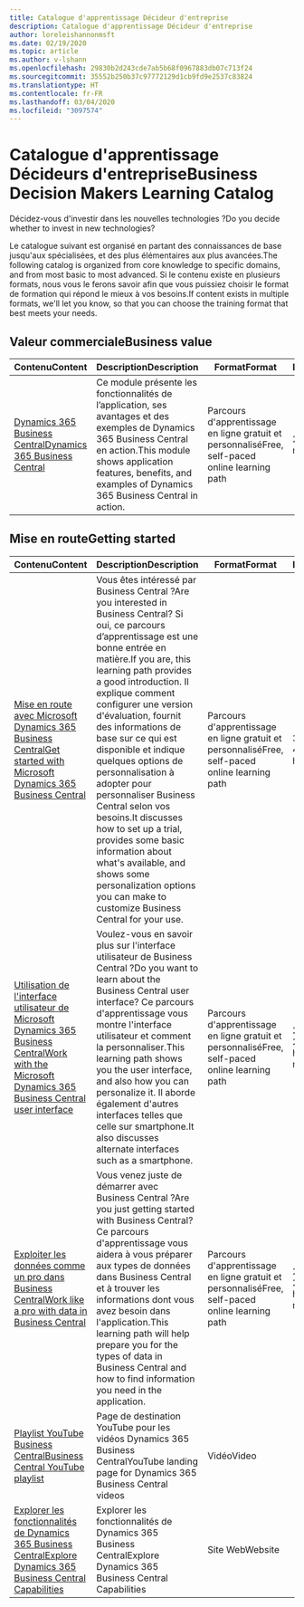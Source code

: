 ```yaml
---
title: Catalogue d'apprentissage Décideur d'entreprise
description: Catalogue d'apprentissage Décideur d'entreprise
author: loreleishannonmsft
ms.date: 02/19/2020
ms.topic: article
ms.author: v-lshann
ms.openlocfilehash: 29830b2d243cde7ab5b68f0967883db07c713f24
ms.sourcegitcommit: 35552b250b37c97772129d1cb9fd9e2537c83824
ms.translationtype: HT
ms.contentlocale: fr-FR
ms.lasthandoff: 03/04/2020
ms.locfileid: "3097574"
---
```

# <a name="business-decision-makers-learning-catalog"></a><span data-ttu-id="06947-103">Catalogue d'apprentissage Décideurs d'entreprise</span><span class="sxs-lookup"><span data-stu-id="06947-103">Business Decision Makers Learning Catalog</span></span>

<span data-ttu-id="06947-104">Décidez-vous d'investir dans les nouvelles technologies ?</span><span class="sxs-lookup"><span data-stu-id="06947-104">Do you decide whether to invest in new technologies?</span></span>

<span data-ttu-id="06947-105">Le catalogue suivant est organisé en partant des connaissances de base jusqu'aux spécialisées, et des plus élémentaires aux plus avancées.</span><span class="sxs-lookup"><span data-stu-id="06947-105">The following catalog is organized from core knowledge to specific domains, and from most basic to most advanced.</span></span> <span data-ttu-id="06947-106">Si le contenu existe en plusieurs formats, nous vous le ferons savoir afin que vous puissiez choisir le format de formation qui répond le mieux à vos besoins.</span><span class="sxs-lookup"><span data-stu-id="06947-106">If content exists in multiple formats, we'll let you know, so that you can choose the training format that best meets your needs.</span></span>  

## <span data-ttu-id="06947-107">Valeur commerciale<a name="busvalue"></a></span><span class="sxs-lookup"><span data-stu-id="06947-107">Business value<a name="busvalue"></a></span></span>

| <span data-ttu-id="06947-108">Contenu</span><span class="sxs-lookup"><span data-stu-id="06947-108">Content</span></span>                                                                 | <span data-ttu-id="06947-109">Description</span><span class="sxs-lookup"><span data-stu-id="06947-109">Description</span></span>                                                                                                | <span data-ttu-id="06947-110">Format</span><span class="sxs-lookup"><span data-stu-id="06947-110">Format</span></span>                                | <span data-ttu-id="06947-111">Longueur</span><span class="sxs-lookup"><span data-stu-id="06947-111">Length</span></span>     |
|----------------------------------------------------------------------------------------------------------------|------------------------------------------------------------------------------------------------------------|---------------------------------------|------------|
| [<span data-ttu-id="06947-112">Dynamics 365 Business Central</span><span class="sxs-lookup"><span data-stu-id="06947-112">Dynamics 365 Business Central</span></span>](https://docs.microsoft.com/learn/modules/dynamics-365-business-central/) | <span data-ttu-id="06947-113">Ce module présente les fonctionnalités de l’application, ses avantages et des exemples de Dynamics 365 Business Central en action.</span><span class="sxs-lookup"><span data-stu-id="06947-113">This module shows application features, benefits, and examples of Dynamics 365 Business Central in action.</span></span> | <span data-ttu-id="06947-114">Parcours d'apprentissage en ligne gratuit et personnalisé</span><span class="sxs-lookup"><span data-stu-id="06947-114">Free, self-paced online learning path</span></span> | <span data-ttu-id="06947-115">24 minutes</span><span class="sxs-lookup"><span data-stu-id="06947-115">24 minutes</span></span> |

## <span data-ttu-id="06947-116">Mise en route<a name="get-started"></a></span><span class="sxs-lookup"><span data-stu-id="06947-116">Getting started<a name="get-started"></a></span></span>

| <span data-ttu-id="06947-117">Contenu</span><span class="sxs-lookup"><span data-stu-id="06947-117">Content</span></span>                                                                                                                             | <span data-ttu-id="06947-118">Description</span><span class="sxs-lookup"><span data-stu-id="06947-118">Description</span></span>                                                                                                                                                                                                                                                                                      | <span data-ttu-id="06947-119">Format</span><span class="sxs-lookup"><span data-stu-id="06947-119">Format</span></span>                                | <span data-ttu-id="06947-120">Longueur</span><span class="sxs-lookup"><span data-stu-id="06947-120">Length</span></span>             |
|------------------------------------------------------------------------------------------------------------------------------------------------------------------------------|--------------------------------------------------------------------------------------------------------------------------------------------------------------------------------------------------------------------------------------------------------------------------------------------------|---------------------------------------|--------------------|
| [<span data-ttu-id="06947-121">Mise en route avec Microsoft Dynamics 365 Business Central</span><span class="sxs-lookup"><span data-stu-id="06947-121">Get started with Microsoft Dynamics 365 Business Central</span></span>](https://docs.microsoft.com/learn/paths/get-started-dynamics-365-business-central/)                          | <span data-ttu-id="06947-122">Vous êtes intéressé par Business Central ?</span><span class="sxs-lookup"><span data-stu-id="06947-122">Are you interested in Business Central?</span></span> <span data-ttu-id="06947-123">Si oui, ce parcours d’apprentissage est une bonne entrée en matière.</span><span class="sxs-lookup"><span data-stu-id="06947-123">If you are, this learning path provides a good introduction.</span></span> <span data-ttu-id="06947-124">Il explique comment configurer une version d'évaluation, fournit des informations de base sur ce qui est disponible et indique quelques options de personnalisation à adopter pour personnaliser Business Central selon vos besoins.</span><span class="sxs-lookup"><span data-stu-id="06947-124">It discusses how to set up a trial, provides some basic information about what's available, and shows some personalization options you can make to customize Business Central for your use.</span></span> | <span data-ttu-id="06947-125">Parcours d'apprentissage en ligne gratuit et personnalisé</span><span class="sxs-lookup"><span data-stu-id="06947-125">Free, self-paced online learning path</span></span> | <span data-ttu-id="06947-126">3 heures 4 minutes</span><span class="sxs-lookup"><span data-stu-id="06947-126">3 hours 4 minutes</span></span>  |
| [<span data-ttu-id="06947-127">Utilisation de l'interface utilisateur de Microsoft Dynamics 365 Business Central</span><span class="sxs-lookup"><span data-stu-id="06947-127">Work with the Microsoft Dynamics 365 Business Central user interface</span></span>](https://docs.microsoft.com/learn/paths/work-with-user-interface-dynamics-365-business-central/) | <span data-ttu-id="06947-128">Voulez-vous en savoir plus sur l'interface utilisateur de Business Central ?</span><span class="sxs-lookup"><span data-stu-id="06947-128">Do you want to learn about the Business Central user interface?</span></span> <span data-ttu-id="06947-129">Ce parcours d'apprentissage vous montre l'interface utilisateur et comment la personnaliser.</span><span class="sxs-lookup"><span data-stu-id="06947-129">This learning path shows you the user interface, and also how you can personalize it.</span></span> <span data-ttu-id="06947-130">Il aborde également d'autres interfaces telles que celle sur smartphone.</span><span class="sxs-lookup"><span data-stu-id="06947-130">It also discusses alternate interfaces such as a smartphone.</span></span>                                                                               | <span data-ttu-id="06947-131">Parcours d'apprentissage en ligne gratuit et personnalisé</span><span class="sxs-lookup"><span data-stu-id="06947-131">Free, self-paced online learning path</span></span> | <span data-ttu-id="06947-132">2 heures 27 minutes</span><span class="sxs-lookup"><span data-stu-id="06947-132">2 hours 27 minutes</span></span> |
| [<span data-ttu-id="06947-133">Exploiter les données comme un pro dans Business Central</span><span class="sxs-lookup"><span data-stu-id="06947-133">Work like a pro with data in Business Central</span></span>](https://docs.microsoft.com/learn/paths/work-pro-data-dynamics-365-business-central)                                    | <span data-ttu-id="06947-134">Vous venez juste de démarrer avec Business Central ?</span><span class="sxs-lookup"><span data-stu-id="06947-134">Are you just getting started with Business Central?</span></span> <span data-ttu-id="06947-135">Ce parcours d'apprentissage vous aidera à vous préparer aux types de données dans Business Central et à trouver les informations dont vous avez besoin dans l'application.</span><span class="sxs-lookup"><span data-stu-id="06947-135">This learning path will help prepare you for the types of data in Business Central and how to find information you need in the application.</span></span>                                                                                                  | <span data-ttu-id="06947-136">Parcours d'apprentissage en ligne gratuit et personnalisé</span><span class="sxs-lookup"><span data-stu-id="06947-136">Free, self-paced online learning path</span></span> | <span data-ttu-id="06947-137">2 heures 27 minutes</span><span class="sxs-lookup"><span data-stu-id="06947-137">2 hours 27 minutes</span></span> |
| [<span data-ttu-id="06947-138">Playlist YouTube Business Central</span><span class="sxs-lookup"><span data-stu-id="06947-138">Business Central YouTube playlist</span></span>](https://www.youtube.com/playlist?list=PLcakwueIHoT-wVFPKUtmxlqcG1kJ0oqq4)                                                                | <span data-ttu-id="06947-139">Page de destination YouTube pour les vidéos Dynamics 365 Business Central</span><span class="sxs-lookup"><span data-stu-id="06947-139">YouTube landing page for Dynamics 365 Business Central videos</span></span>                                                                                                                                                                                                                                    | <span data-ttu-id="06947-140">Vidéo</span><span class="sxs-lookup"><span data-stu-id="06947-140">Video</span></span>                                 |                    |
| [<span data-ttu-id="06947-141">Explorer les fonctionnalités de Dynamics 365 Business Central</span><span class="sxs-lookup"><span data-stu-id="06947-141">Explore Dynamics 365 Business Central Capabilities</span></span>](https://dynamics.microsoft.com/business-central/capabilities/)                                                    | <span data-ttu-id="06947-142">Explorer les fonctionnalités de Dynamics 365 Business Central</span><span class="sxs-lookup"><span data-stu-id="06947-142">Explore Dynamics 365 Business Central Capabilities</span></span>                                                                                                                                                                                                                                               | <span data-ttu-id="06947-143">Site Web</span><span class="sxs-lookup"><span data-stu-id="06947-143">Website</span></span>                               |                    |
